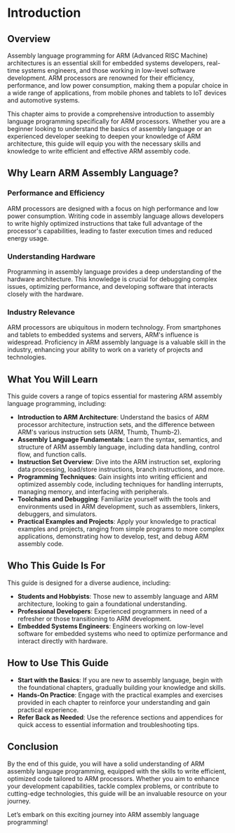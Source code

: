 
# Introduction

## Overview

Assembly language programming for ARM (Advanced RISC Machine) architectures is an essential skill for embedded systems developers, real-time systems engineers, and those working in low-level software development. ARM processors are renowned for their efficiency, performance, and low power consumption, making them a popular choice in a wide range of applications, from mobile phones and tablets to IoT devices and automotive systems.

This chapter aims to provide a comprehensive introduction to assembly language programming specifically for ARM processors. Whether you are a beginner looking to understand the basics of assembly language or an experienced developer seeking to deepen your knowledge of ARM architecture, this guide will equip you with the necessary skills and knowledge to write efficient and effective ARM assembly code.

## Why Learn ARM Assembly Language?

### Performance and Efficiency

ARM processors are designed with a focus on high performance and low power consumption. Writing code in assembly language allows developers to write highly optimized instructions that take full advantage of the processor's capabilities, leading to faster execution times and reduced energy usage.

### Understanding Hardware

Programming in assembly language provides a deep understanding of the hardware architecture. This knowledge is crucial for debugging complex issues, optimizing performance, and developing software that interacts closely with the hardware.

### Industry Relevance

ARM processors are ubiquitous in modern technology. From smartphones and tablets to embedded systems and servers, ARM's influence is widespread. Proficiency in ARM assembly language is a valuable skill in the industry, enhancing your ability to work on a variety of projects and technologies.

## What You Will Learn

This guide covers a range of topics essential for mastering ARM assembly language programming, including:

- **Introduction to ARM Architecture**: Understand the basics of ARM processor architecture, instruction sets, and the difference between ARM's various instruction sets (ARM, Thumb, Thumb-2).
- **Assembly Language Fundamentals**: Learn the syntax, semantics, and structure of ARM assembly language, including data handling, control flow, and function calls.
- **Instruction Set Overview**: Dive into the ARM instruction set, exploring data processing, load/store instructions, branch instructions, and more.
- **Programming Techniques**: Gain insights into writing efficient and optimized assembly code, including techniques for handling interrupts, managing memory, and interfacing with peripherals.
- **Toolchains and Debugging**: Familiarize yourself with the tools and environments used in ARM development, such as assemblers, linkers, debuggers, and simulators.
- **Practical Examples and Projects**: Apply your knowledge to practical examples and projects, ranging from simple programs to more complex applications, demonstrating how to develop, test, and debug ARM assembly code.

## Who This Guide Is For

This guide is designed for a diverse audience, including:

- **Students and Hobbyists**: Those new to assembly language and ARM architecture, looking to gain a foundational understanding.
- **Professional Developers**: Experienced programmers in need of a refresher or those transitioning to ARM development.
- **Embedded Systems Engineers**: Engineers working on low-level software for embedded systems who need to optimize performance and interact directly with hardware.

## How to Use This Guide

- **Start with the Basics**: If you are new to assembly language, begin with the foundational chapters, gradually building your knowledge and skills.
- **Hands-On Practice**: Engage with the practical examples and exercises provided in each chapter to reinforce your understanding and gain practical experience.
- **Refer Back as Needed**: Use the reference sections and appendices for quick access to essential information and troubleshooting tips.

## Conclusion

By the end of this guide, you will have a solid understanding of ARM assembly language programming, equipped with the skills to write efficient, optimized code tailored to ARM processors. Whether you aim to enhance your development capabilities, tackle complex problems, or contribute to cutting-edge technologies, this guide will be an invaluable resource on your journey.

Let’s embark on this exciting journey into ARM assembly language programming!
